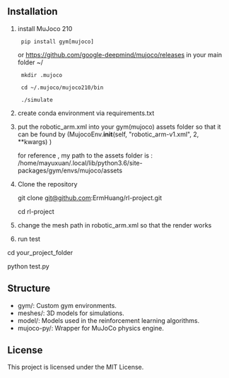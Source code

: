 ## Installation
1. install MuJoco 210
   
        pip install gym[mujoco]
   or
        https://github.com/google-deepmind/mujoco/releases
   in your main folder ~/
   
        mkdir .mujoco
   
        cd ~/.mujoco/mujoco210/bin
   
        ./simulate

3. create conda environment via requirements.txt
   

5. put the robotic_arm.xml  into your gym(mujoco) assets folder so that it can be found by (MujocoEnv.__init__(self, "robotic_arm-v1.xml", 2, **kwargs) )

   for reference , my path to the assets folder is :  /home/mayuxuan/.local/lib/python3.6/site-packages/gym/envs/mujoco/assets

   
7. Clone the repository

   git clone git@github.com:ErmHuang/rl-project.git
   
   cd rl-project
   
9. change the mesh path in robotic_arm.xml so that the render works

   
11. run test
    
   cd your_project_folder

   python test.py

       

## Structure
- gym/: Custom gym environments.
- meshes/: 3D models for simulations.
- model/: Models used in the reinforcement learning algorithms.
- mujoco-py/: Wrapper for MuJoCo physics engine.

## License
This project is licensed under the MIT License.



